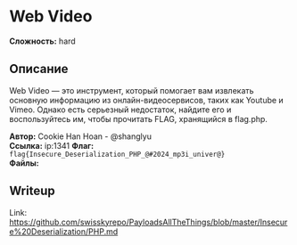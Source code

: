 # Web Video

**Сложность:** hard

## Описание

Web Video — это инструмент, который помогает вам извлекать основную информацию из онлайн-видеосервисов, таких как Youtube и Vimeo. Однако есть серьезный недостаток, найдите его и воспользуйтесь им, чтобы прочитать FLAG, хранящийся в flag.php.


**Автор:** Cookie Han Hoan - @shanglyu<br>
**Ссылка:** ip:1341
**Флаг:** `flag{Insecure_Deserialization_PHP_@#2024_mp3i_univer@}`<br>
**Файлы:**

## Writeup
Link: https://github.com/swisskyrepo/PayloadsAllTheThings/blob/master/Insecure%20Deserialization/PHP.md
